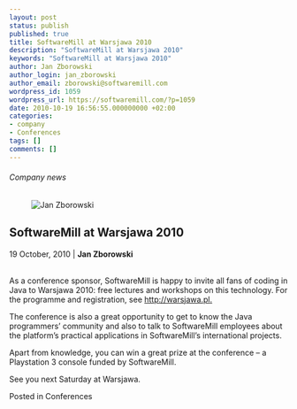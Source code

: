 ```yaml
---
layout: post
status: publish
published: true
title: SoftwareMill at Warsjawa 2010
description: "SoftwareMill at Warsjawa 2010"
keywords: "SoftwareMill at Warsjawa 2010"
author: Jan Zborowski
author_login: jan_zborowski
author_email: zborowski@softwaremill.com
wordpress_id: 1059
wordpress_url: https://softwaremill.com/?p=1059
date: 2010-10-19 16:56:55.000000000 +02:00
categories:
- company
- Conferences
tags: []
comments: []
---
```


<h6>Company news</h6>
<div class="post-header clearfix">
<figure><div class="image"><img src="https://softwaremill.com/wp-content/uploads/2013/04/zborowski.jpg" alt="Jan Zborowski"></div></figure><div class="title">
<h2 class="font-dark-blue font-normal">SoftwareMill at Warsjawa 2010</h2>19 October, 2010 | <b>Jan Zborowski</b><br><br>
</div>
</div>
<div class="post-rows"><div class="text">
<p id="Postyarchiwalne-SoftwareMillatWarsjawa2010">As a conference sponsor, SoftwareMill is happy to invite all fans of coding in Java to Warsjawa 2010: free lectures and workshops on this technology. For the programme and registration, see <a href="http://warsjawa.pl/" rel="nofollow">http://warsjawa.pl</a><a href="http://warsjawa.pl/" rel="nofollow">.</a></p>
<p>The conference is also a great opportunity to get to know the Java programmers’ community and also to talk to SoftwareMill employees about the platform’s practical applications in SoftwareMill’s international projects.</p>
<p>Apart from knowledge, you can win a great prize at the conference – a Playstation 3 console funded by SoftwareMill.</p>
<p>See you next Saturday at Warsjawa.</p>
</div></div>
<div class="post-footer">Posted in Conferences</div>
